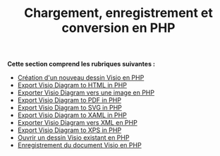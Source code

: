 ﻿---
title: Chargement, enregistrement et conversion en PHP
type: docs
weight: 10
url: /fr/java/loading-saving-and-converting-in-php/
---
**Cette section comprend les rubriques suivantes :**

- [Création d'un nouveau dessin Visio en PHP](/diagram/fr/java/creating-a-new-visio-drawing-in-php/)
- [Export Visio Diagram to HTML in PHP](/diagram/fr/java/export-visio-diagram-to-html-in-php/)
- [Exporter Visio Diagram vers une image en PHP](/diagram/fr/java/export-visio-diagram-to-image-in-php/)
- [Export Visio Diagram to PDF in PHP](/diagram/fr/java/export-visio-diagram-to-pdf-in-php/)
- [Export Visio Diagram to SVG in PHP](/diagram/fr/java/export-visio-diagram-to-svg-in-php/)
- [Export Visio Diagram to XAML in PHP](/diagram/fr/java/export-visio-diagram-to-xaml-in-php/)
- [Exporter Visio Diagram vers XML en PHP](/diagram/fr/java/export-visio-diagram-to-xml-in-php/)
- [Export Visio Diagram to XPS in PHP](/diagram/fr/java/export-visio-diagram-to-xps-in-php/)
- [Ouvrir un dessin Visio existant en PHP](/diagram/fr/java/open-an-existing-visio-drawing-in-php/)
- [Enregistrement du document Visio en PHP](/diagram/fr/java/saving-visio-document-in-php/)

